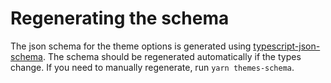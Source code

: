 # Regenerating the schema

The json schema for the theme options is generated using [typescript-json-schema](https://github.com/YousefED/typescript-json-schema). The schema should be regenerated automatically if the types change. If you need to manually regenerate, run `yarn themes-schema`.
